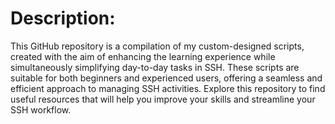 # Description: 

This GitHub repository is a compilation of my custom-designed scripts, created with the aim of enhancing the learning experience while simultaneously simplifying day-to-day tasks in SSH. These scripts are suitable for both beginners and experienced users, offering a seamless and efficient approach to managing SSH activities. Explore this repository to find useful resources that will help you improve your skills and streamline your SSH workflow.
